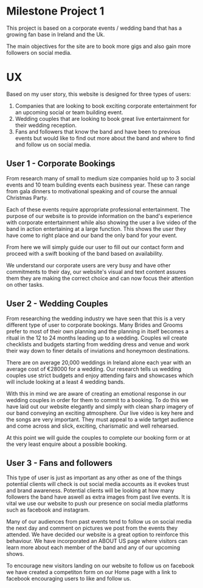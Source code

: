 # Milestone Project 1

This project is based on a corporate events / wedding band that has a growing fan base in Ireland and the Uk. 

The main objectives for the site are to book more gigs and also gain more followers on social media. 

# UX

Based on my user story, this website is designed for three types of users:

1. Companies that are looking to book exciting corporate entertainment for an upcoming social or team building event.
1. Wedding couples that are looking to book great live entertainment for their wedding reception.
1. Fans and followers that know the band and have been to previous events but would like to find out more about the band and where to find and follow us on social media.

## User 1 - Corporate Bookings
From research many of small to medium size companies hold up to 3 social events and 10 team building events each business year. These can range from gala dinners to motivational speaking and of course the annual Christmas Party.

Each of these events require appropriate professional entertainment. The purpose of our website is to provide information on the band's experience with corporate entertainment while also showing the user a live video of the band in action entertaining at a large function. This shows the user they have come to right place and our band the only band for your event.

From here we will simply guide our user to fill out our contact form and proceed with a swift booking of the band based on availability. 

We understand our corporate users are very busy and have other commitments to their day, our website's visual and text content assures them they are making the correct choice and can now focus their attention on other tasks.

## User 2 - Wedding Couples
From researching the wedding industry we have seen that this is a very different type of user to corporate bookings. Many Brides and Grooms prefer to most of their own planning and the planning in itself becomes a ritual in the 12 to 24 months leading up to a wedding. Couples wil create checklists and budgets starting from wedding dress and venue and work their way down to finer details of inviations and honeymoon destinations.

There are on average 20,000 weddings in Ireland alone each year with an average cost of €28000 for a wedding. Our research tells us wedding couples use strict budgets and enjoy attending fairs and showcases which will include looking at a least 4 wedding bands.

With this in mind we are aware of creating an emotional response in our wedding couples in order for them to commit to a booking. To do this we have laid out our website elegantly and simply with clean sharp imagery of our band conveying an exciting atmosphere. Our live video is key here and the songs are very important. They must appeal to a wide tartget audience and come across and slick, exciting, charismatic and well rehearsed. 

At this point we will guide the couples to complete our booking form or at the very least enquire about a possible booking.

## User 3 - Fans and followers
This type of user is just as important as any other as one of the things potential clients will check is out social media accounts as it evokes trust and brand awareness. Potential clients will be looking at how many followers the band have aswell as extra images from past live events. It is vital we use our website to push our presence on social media platforms such as facebook and instagram.

Many of our audiences from past events tend to follow us on social media the next day and comment on pictures we post from the events they attended. We have decided our website is a great option to reinforce this behaviour. We have incorporated an ABOUT US page where visitors can learn more about each member of the band and any of our upcoming shows. 

To encourage new visitors landing on our website to follow us on facebook we have created a competiton form on our Home page with a link to facebook encouraging users to like and follow us.

